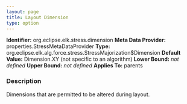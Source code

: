 ```yaml
---
layout: page
title: Layout Dimension
type: option
---
```


**Identifier:** org.eclipse.elk.stress.dimension
**Meta Data Provider:** properties.StressMetaDataProvider
**Type:** org.eclipse.elk.alg.force.stress.StressMajorization$Dimension
**Default Value:**  Dimension.XY  (not specific to an algorithm)
**Lower Bound:** *not defined*
**Upper Bound:** *not defined*
**Applies To:** parents

### Description
Dimensions that are permitted to be altered during layout.


